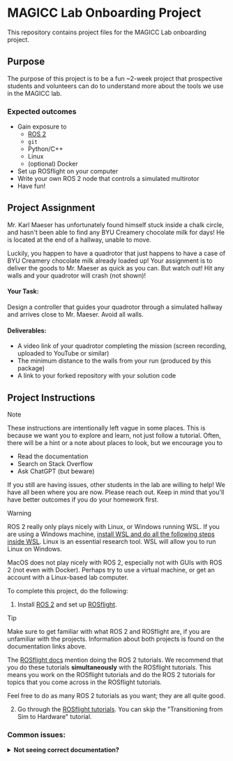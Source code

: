 # MAGICC Lab Onboarding Project

This repository contains project files for the MAGICC Lab onboarding project.

## Purpose
The purpose of this project is to be a fun ~2-week project that prospective students and volunteers can do to understand more about the tools we use in the MAGICC lab.

### Expected outcomes

* Gain exposure to 
  * [ROS 2](https://docs.ros.org/en/humble/index.html)
  * `git`
  * Python/C++
  * Linux
  * (optional) Docker
* Set up ROSflight on your computer
* Write your own ROS 2 node that controls a simulated multirotor
* Have fun!

## Project Assignment
Mr. Karl Maeser has unfortunately found himself stuck inside a chalk circle, and hasn't been able to find any BYU Creamery chocolate milk for days!
He is located at the end of a hallway, unable to move.

Luckily, you happen to have a quadrotor that just happens to have a case of BYU Creamery chocolate milk already loaded up!
Your assignment is to deliver the goods to Mr. Maeser as quick as you can.
But watch out!
Hit any walls and your quadrotor will crash (not shown)!

#### Your Task:
Design a controller that guides your quadrotor through a simulated hallway and arrives close to Mr. Maeser.
Avoid all walls.

#### Deliverables:
- A video link of your quadrotor completing the mission (screen recording, uploaded to YouTube or similar)
- The minimum distance to the walls from your run (produced by this package)
- A link to your forked repository with your solution code

## Project Instructions

> [!NOTE]
> These instructions are intentionally left vague in some places.
> This is because we want you to explore and learn, not just follow a tutorial.
> Often, there will be a hint or a note about places to look, but we encourage you to
>   * Read the documentation
>   * Search on Stack Overflow
>   * Ask ChatGPT (but beware)
>
> If you still are having issues, other students in the lab are willing to help!
> We have all been where you are now. Please reach out.
> Keep in mind that you'll have better outcomes if you do your homework first.

> [!WARNING]
> ROS 2 really only plays nicely with Linux, or Windows running WSL.
> If you are using a Windows machine, [install WSL and do all the following steps inside WSL](https://learn.microsoft.com/en-us/windows/wsl/install).
> Linux is an essential research tool. WSL will allow you to run Linux on Windows.
>
> MacOS does not play nicely with ROS 2, especially not with GUIs with ROS 2 (not even with Docker).
> Perhaps try to use a virtual machine, or get an account with a Linux-based lab computer.

To complete this project, do the following:

1. Install [ROS 2](https://docs.ros.org/en/jazzy/index.html) and set up [ROSflight](https://docs.rosflight.org/git-main/user-guide/installation/installation-sim/).
  > [!TIP]
  > Make sure to get familiar with what ROS 2 and ROSflight are, if you are unfamiliar with the projects. Information about both projects is found on the documentation links above.
  >
  > The [ROSflight docs](https://docs.rosflight.org/git-main/user-guide/overview) mention doing the ROS 2 tutorials.
  > We recommend that you do these tutorials **simultaneously** with the ROSflight tutorials.
  > This means you work on the ROSflight tutorials and do the ROS 2 tutorials for topics that you come across in the ROSflight tutorials.
  > 
  > Feel free to do as many ROS 2 tutorials as you want; they are all quite good.

2. Go through the [ROSflight tutorials](https://docs.rosflight.org/git-main/user-guide/tutorials/tutorial-overview/). You can skip the "Transitioning from Sim to Hardware" tutorial.

### Common issues:

<details><summary><strong>Not seeing correct documentation?</strong></summary>
Not seeing the correct documentation when you go to <href a=https://rosflight.org>https://rosflight.org</href>?
Make sure you select the "git-main" branch at the top near the logo (not "v1.3").
</details>
